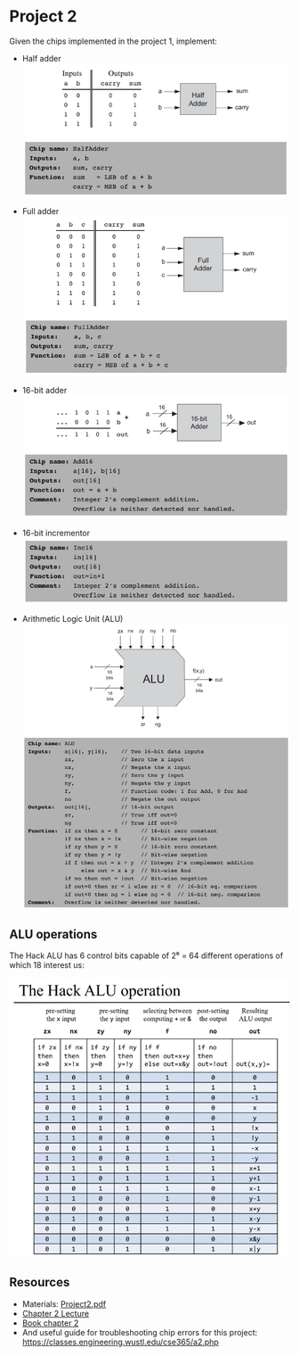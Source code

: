 # Project 2

Given the chips implemented in the project 1, implement:

- Half adder
  ![The half adder specification](../assets/half_adder.png)

- Full adder
  ![The full adder specification](../assets/full_adder.png)

- 16-bit adder
  ![The 16-bit adder specification](../assets/add16.png)

- 16-bit incrementor
  ![The 16-bit incrementor specification](../assets/inc16.png)

- Arithmetic Logic Unit (ALU)
  ![The ALU specification](../assets/ALU.png)

## ALU operations

The Hack ALU has 6 control bits capable of 2⁶ = 64 different operations
of which 18 interest us:

![ALU capabilities](../assets/ALU_capabilities.png)

## Resources

- Materials: [Project2.pdf](https://drive.google.com/file/d/17SzlbKXl0kc5BHsKsKMrOlx-EEpWvq7g/view)
- [Chapter 2 Lecture](https://drive.google.com/file/d/1ie9s3GjM2TrvL7PrEZJ00gEwezgNLOBm/view)
- [Book chapter 2](https://www.nand2tetris.org/_files/ugd/44046b_f0eaab042ba042dcb58f3e08b46bb4d7.pdf)
- And useful guide for troubleshooting chip errors for this project: <https://classes.engineering.wustl.edu/cse365/a2.php>
